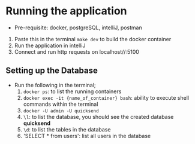 # Running the application
- Pre-requisite: docker, postgreSQL, intelliJ, postman
1. Paste this in the terminal `make dev` to build the docker container
2. Run the application in intelliJ
3. Connect and run http requests on localhost//:5100

## Setting up the Database
* Run the following in the terminal;
  1. `docker ps`: to list the running containers 
  2. `docker exec -it {name_of_container} bash`: ability to execute shell commands within the terminal
  3. `docker -U admin -U quicksend`
  4. `\l`: to list the database, you should see the created database **quicksend**
  5. `\d`: to list the tables in the database
  6. 'SELECT * from users': list all users in the database